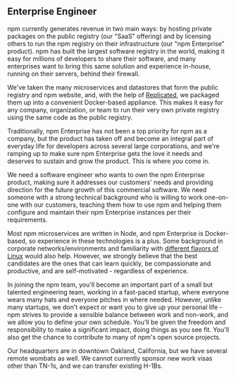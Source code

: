 ## Enterprise Engineer

npm currently generates revenue in two main ways: by hosting private packages on the public registry (our "SaaS" offering) and by licensing others to run the npm registry on their infrastructure (our "npm Enterprise" product). npm has built the largest software registry in the world, making it easy for millions of developers to share their software, and many enterprises want to bring this same solution and experience in-house, running on their servers, behind their firewall.

We've taken the many microservices and datastores that form the public registry and npm website, and, with the help of [Replicated](https://www.replicated.com), we packaged them up into a convenient Docker-based appliance. This makes it easy for any company, organization, or team to run their very own private registry using the same code as the public registry.

Traditionally, npm Enterprise has not been a top priority for npm as a company, but the product has taken off and become an integral part of everyday life for developers across several large corporations, and we're ramping up to make sure npm Enterprise gets the love it needs and deserves to sustain and grow the product. This is where _you_ come in.

We need a software engineer who wants to _own_ the npm Enterprise product, making sure it addresses our customers' needs and providing direction for the future growth of this commercial software. We need someone with a strong technical background who is willing to work one-on-one with our customers, teaching them how to use npm and helping them configure and maintain their npm Enterprise instances per their requirements.

Most npm microservices are written in Node, and npm Enterprise is Docker-based, so experience in these technologies is a plus. Some background in corporate networks/environments and familiarity with [different flavors of Linux](https://npme.npmjs.com/docs/up-and-running/requirements.html) would also help. However, we strongly believe that the best candidates are the ones that can learn quickly, be compassionate and productive, and are self-motivated - regardless of experience.

In joining the npm team, you'll become an important part of a small but talented engineering team, working in a fast-paced startup, where everyone wears many hats and everyone pitches in where needed. However, unlike many startups, we don't expect or want you to give up your personal life - npm strives to provide a sensible balance between work and non-work, and we allow you to define your own schedule. You'll be given the freedom and responsibility to make a significant impact, doing things as you see fit. You'll also get the chance to contribute to many of npm's open source projects.

Our headquarters are in downtown Oakland, California, but we have several remote wombats as well. We
cannot currently sponsor new work visas other than TN-1s, and we can
transfer existing H-1Bs.
